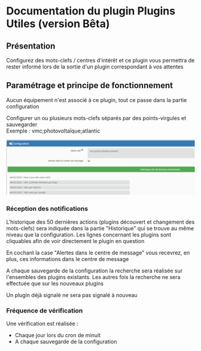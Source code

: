 # Documentation du plugin Plugins Utiles (version Bêta)

## Présentation
Configurez des mots-clefs / centres d'intérêt et ce plugin vous permettra de rester informé lors de la sortie d'un plugin correspondant à vos attentes

## Paramétrage et principe de fonctionnement

Aucun équipement n'est associé à ce plugin, tout ce passe dans la partie configuration

Configurer un ou plusieurs mots-clefs séparés par des points-virgules et sauvegarder  
Exemple : vmc;photovoltaïque;atlantic

![Configuration](images/Configuration.png)

### Réception des notifications
L'historique des 50 dernières actions (plugins découvert et changement des mots-clefs) sera indiquée dans la partie "Historique" qui se trouve au même niveau que la configuration. Les lignes concernant les plugins sont cliquables afin de voir directement le plugin en question

En cochant la case "Alertes dans le centre de message" vous recevrez, en plus, ces informations dans le centre de message

A chaque sauvegarde de la configuration la recherche sera réalisée sur l'ensembles des plugins existants. Les autres fois la recherche ne sera effectuée que sur les nouveaux plugins

Un plugin déjà signalé ne sera pas signalé à nouveau

### Fréquence de vérification
Une vérification est réalisée :
- Chaque jour lors du cron de minuit
- A chaque sauvegarde de la configuration

